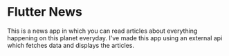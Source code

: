 # Flutter News
This is a news app in which you can read articles about everything happening on this planet everyday.
I've made this app using an external api which fetches data and displays the articles.


